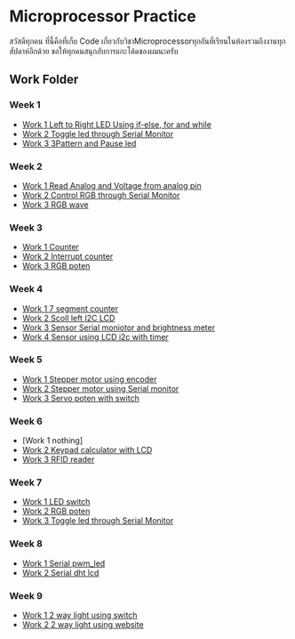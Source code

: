 # Microprocessor Practice
สวัสดีทุกคน ที่นี้คือที่เก็บ Code เกี่ยวกับวิชาMicroprocessorทุกอันที่เรียนในห้องรวมถึงงานทุกสัปดาห์อีกด้วย
ขอให้ทุกคนสนุกกับการแกะโค้ดของผมนะครับ

## Work Folder
### Week 1
 - [Work 1 Left to Right LED Using if-else, for and while](https://github.com/Armmy2530/Microprocessor_practice/tree/main/Week1/Work1)
 - [Work 2 Toggle led through Serial Monitor](https://github.com/Armmy2530/Microprocessor_practice/blob/main/Week1/Work2/Toggle%20led%20through%20Serial%20Monitor.ino)
 - [Work 3 3Pattern and Pause led](https://github.com/Armmy2530/Microprocessor_practice/blob/main/Week1/Work3/Pattern%20and%20Pause%20led.ino)
### Week 2
 - [Work 1 Read Analog and Voltage from analog pin](https://github.com/Armmy2530/Microprocessor_practice/blob/main/Week2/Work1/PWM_test2.1.ino)
 - [Work 2 Control RGB through Serial Monitor](https://github.com/Armmy2530/Microprocessor_practice/blob/main/Week2/Work2/PWM_test2.2.ino)
 - [Work 3 RGB wave](https://github.com/Armmy2530/Microprocessor_practice/blob/main/Week2/Work3/PWM_test2.3.ino)
### Week 3
 - [Work 1 Counter](https://github.com/Armmy2530/Microprocessor_practice/blob/main/Week3/Work1/Work1.ino)
 - [Work 2 Interrupt counter](https://github.com/Armmy2530/Microprocessor_practice/blob/main/Week3/Work2/Work2.ino)
 - [Work 3 RGB poten](https://github.com/Armmy2530/Microprocessor_practice/blob/main/Week3/Work3/Work3.ino)
### Week 4
 - [Work 1 7 segment counter](https://github.com/Armmy2530/Microprocessor_practice/blob/main/Week4/Work1/Work1.ino)
 - [Work 2 Scoll left I2C LCD](https://github.com/Armmy2530/Microprocessor_practice/blob/main/Week4/Work2/Work2.ino)
 - [Work 3 Sensor Serial moniotor and brightness meter](https://github.com/Armmy2530/Microprocessor_practice/blob/main/Week4/Work3/Work3.ino)
 - [Work 4 Sensor using LCD i2c with timer](https://github.com/Armmy2530/Microprocessor_practice/blob/main/Week4/Work4/Work4.ino)
 ### Week 5
 - [Work 1 Stepper motor using encoder](https://github.com/Armmy2530/Microprocessor_practice/blob/main/Week5/Work1/Work1.ino)
 - [Work 2 Stepper motor using Serial monitor](https://github.com/Armmy2530/Microprocessor_practice/blob/main/Week5/Work2/Work2.ino)
 - [Work 3 Servo poten with switch](https://github.com/Armmy2530/Microprocessor_practice/blob/main/Week5/Work3/Work3.ino)
 ### Week 6
 - [Work 1 nothing]
 - [Work 2 Keypad calculator with LCD](https://github.com/Armmy2530/Microprocessor_practice/blob/main/Week6/Work2/Work2.ino)
 - [Work 3 RFID reader](https://github.com/Armmy2530/Microprocessor_practice/blob/main/Week6/Work3/Work3.ino)

 ### Week 7
 - [Work 1 LED switch](https://github.com/Armmy2530/Microprocessor_practice/blob/main/week7/Work1/Work1.ino)
 - [Work 2 RGB poten](https://github.com/Armmy2530/Microprocessor_practice/blob/main/week7/Work2/Work2.ino)
 - [Work 3 Toggle led through Serial Monitor](https://github.com/Armmy2530/Microprocessor_practice/blob/main/week7/Work3/Work3.ino)

 ### Week 8
 - [Work 1 Serial pwm_led](https://github.com/Armmy2530/Microprocessor_practice/blob/main/Week8/Work1)
 - [Work 2 Serial dht lcd](https://github.com/Armmy2530/Microprocessor_practice/blob/main/Week8/Work2)

 ### Week 9
 - [Work 1 2 way light using switch](https://github.com/Armmy2530/Microprocessor_practice/blob/main/Week9/Work1/Work1.ino)
 - [Work 2 2 way light using website](https://github.com/Armmy2530/Microprocessor_practice/blob/main/Week9/Work2/Work2.ino)

